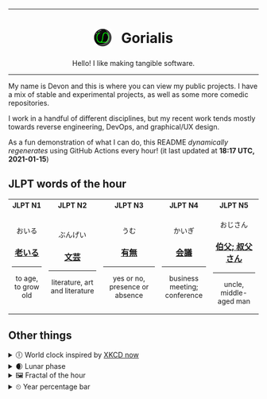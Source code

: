 ***

<h1 align="center">
<sub>
    <img src="readme/resources/avatar.png" height="36">
</sub>
&nbsp;
Gorialis
</h1>
<p align="center">
Hello! I like making tangible software.
</p>

***

My name is Devon and this is where you can view my public projects. I have a mix of stable and experimental projects, as well as some more comedic repositories.

I work in a handful of different disciplines, but my recent work tends mostly towards reverse engineering, DevOps, and graphical/UX design.

As a fun demonstration of what I can do, this README *dynamically regenerates* using GitHub Actions every hour! (it last updated at **18:17 UTC, 2021-01-15**)

<h2>JLPT words of the hour</h2>
<table>
    <tr>
        <th>JLPT N1</th>
        <th>JLPT N2</th>
        <th>JLPT N3</th>
        <th>JLPT N4</th>
        <th>JLPT N5</th>
    </tr>
    <tr>
        <td>
            <p align="center">おいる</p>
            <h3 align="center"><b><a href="https://jisho.org/search/%E8%80%81%E3%81%84%E3%82%8B">老いる</a></b></h3>
            <hr>
            <p align="center">to age,<wbr> to grow old</p>
        </td>
        <td>
            <p align="center">ぶんげい</p>
            <h3 align="center"><b><a href="https://jisho.org/search/%E6%96%87%E8%8A%B8">文芸</a></b></h3>
            <hr>
            <p align="center">literature,<wbr> art and literature</p>
        </td>
        <td>
            <p align="center">うむ</p>
            <h3 align="center"><b><a href="https://jisho.org/search/%E6%9C%89%E7%84%A1">有無</a></b></h3>
            <hr>
            <p align="center">yes or no,<wbr> presence or absence</p>
        </td>
        <td>
            <p align="center">かいぎ</p>
            <h3 align="center"><b><a href="https://jisho.org/search/%E4%BC%9A%E8%AD%B0">会議</a></b></h3>
            <hr>
            <p align="center">business meeting;<br> conference</p>
        </td>
        <td>
            <p align="center">おじさん</p>
            <h3 align="center"><b><a href="https://jisho.org/search/%E4%BC%AF%E7%88%B6%3B%20%E5%8F%94%E7%88%B6%E3%81%95%E3%82%93">伯父; 叔父さん</a></b></h3>
            <hr>
            <p align="center">uncle,<wbr> middle-aged man</p>
        </td>
    </tr>
</table>

<h2>Other things</h2>
<details>
<summary>🕕  World clock inspired by <a href="https://xkcd.com/now">XKCD now</a></summary>

> <img src="generated/now.png" width="512">

</details>
<details>
<summary>🌒 Lunar phase</summary>

The moon is approximately 10.69% through its phase (Waxing Crescent).

</details>
<details>
<summary>&#x1f5bc; Fractal of the hour</summary>

> <img src="generated/fractal.png" width="512">

</details>
<details>
<summary>&#x23f2; Year percentage bar</summary>
<pre><code>2021 [▁▁▁▁▁▁▁▁▁▁▁▁▁▁▁▁▁▁▁▁] 4.04%</code></pre>
</details>

